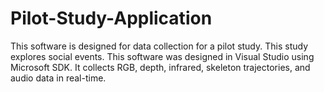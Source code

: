 # Pilot-Study-Application
This software is designed for data collection for a pilot study. This study explores social events. This software was designed in Visual Studio using Microsoft SDK. It collects RGB, depth, infrared, skeleton trajectories, and audio data in real-time.
